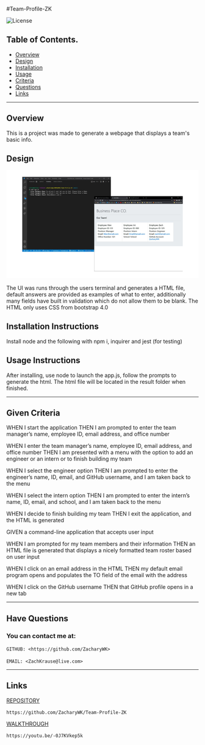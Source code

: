 #Team-Profile-ZK 

![License](https://img.shields.io/badge/License-Unlicense-blue.svg)

 ## Table of Contents.
 * [Overview](#overview)
 * [Design](#overview)
 * [Installation](#overview)
 * [Usage](#overview)
 * [Criteria](#given-criteria)
 * [Questions](#have-questions)
 * [Links](#links)
 ---


## Overview 
This is a project was made to generate a webpage that displays a team's basic info.

## Design
![image](./img/image1.png)

The UI was runs through the users terminal and generates a HTML file, default answers are provided as examples of what to enter, additionally many fields have built in validation which do not allow them to be blank.  The HTML only uses CSS from bootstrap 4.0

## Installation Instructions
Install node and the following with npm i, inquirer and jest (for testing)

## Usage Instructions
After installing, use node to launch the app.js, follow the prompts to generate the html. The html file will be located in the result folder when finished.


---
## Given Criteria
WHEN I start the application
THEN I am prompted to enter the team manager’s name, employee ID, email address, and office number

WHEN I enter the team manager’s name, employee ID, email address, and office number
THEN I am presented with a menu with the option to add an engineer or an intern or to finish building my team

WHEN I select the engineer option
THEN I am prompted to enter the engineer’s name, ID, email, and GitHub username, and I am taken back to the menu

WHEN I select the intern option
THEN I am prompted to enter the intern’s name, ID, email, and school, and I am taken back to the menu

WHEN I decide to finish building my team
THEN I exit the application, and the HTML is generated

GIVEN a command-line application that accepts user input

WHEN I am prompted for my team members and their information
THEN an HTML file is generated that displays a nicely formatted team roster based on user input

WHEN I click on an email address in the HTML
THEN my default email program opens and populates the TO field of the email with the address

WHEN I click on the GitHub username
THEN that GitHub profile opens in a new tab


---
## Have Questions
### You can contact me at:

    GITHUB: <https://github.com/ZacharyWK>

    EMAIL: <ZachKrause@live.com>


---
## Links
[REPOSITORY](https://github.com/ZacharyWK/Team-Profile-ZK)
```
https://github.com/ZacharyWK/Team-Profile-ZK
```

[WALKTHROUGH](https://youtu.be/-0J7KVkep5k)
```
https://youtu.be/-0J7KVkep5k
```
